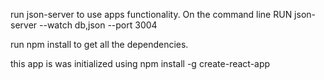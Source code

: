 run json-server to use apps functionality. On the command line RUN
json-server --watch db,json --port 3004

run npm install to get all the dependencies.

this app is was initialized using npm install -g create-react-app

